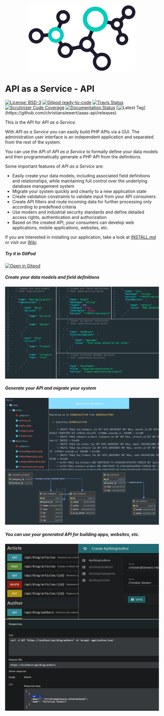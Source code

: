<p align="center">
    <img src="https://raw.githubusercontent.com/christiansiewert/aaas-api/develop/docs/logo.png" alt="API as a Service" />
</p>

# API as a Service - API

[![License: BSD-3](https://img.shields.io/badge/License-BSD%203--Clause-blue.svg)](https://opensource.org/licenses/BSD-3-Clause)
[![Gitpod ready-to-code](https://img.shields.io/badge/Gitpod-ready--to--code-blue?logo=gitpod)](https://gitpod.io/#https://gitpod.io/#https://github.com/christiansiewert/aaas-api/tree/develop)
[![Travis Status](https://img.shields.io/travis/christiansiewert/aaas-api.svg)](https://travis-ci.org/christiansiewert/aaas-api)
[![Scrutinizer Code Coverage](https://img.shields.io/scrutinizer/coverage/g/christiansiewert/aaas-api.svg)](https://scrutinizer-ci.com/g/christiansiewert/aaas-api)
[![Documentation Status](https://readthedocs.org/projects/aaas-api/badge/?version=latest)](https://aaas-api.readthedocs.io)
[![Latest Tag](https://img.shields.io/github/tag/christiansiewert/aaas-api.svg?)](https://github.com/christiansiewert/aaas-api/releases)

This is the API for _API as a Service_.

With _API as a Service_ you can easily build PHP APIs via a GUI. The administration user interface is an independent application and separated from the rest of the system. 

You can use the API of _API as a Service_ to formally define your data models and then programmatically generate a PHP API from the definitions.

Some important features of _API as a Service_ are:

 * Easily create your data models, including associated field definitions and relationships, while maintaining full control over the underlying database management system
 * Migrate your system quickly and cleanly to a new application state 
 * Create validation constraints to validate input from your API consumers
 * Create API filters and route incoming data for further processing only according to predefined criteria
 * Use modern and industrial security standards and define detailed access rights, authentication and authorization
 * Based on the created API, your consumers can develop web applications, mobile applications, websites, etc.
 
If you are interested in installing our application, take a look at [INSTALL.md] or visit our [Wiki].

##### Try it in GitPod

[![Open in Gitpod](https://gitpod.io/button/open-in-gitpod.svg)](https://gitpod.io/#https://github.com/christiansiewert/aaas-api/tree/develop)

##### Create your data models and field definitions

<img src="https://raw.githubusercontent.com/christiansiewert/aaas-api/develop/docs/images/readme_example_01.png" />

##### Generate your API and migrate your system

<img src="https://raw.githubusercontent.com/christiansiewert/aaas-api/develop/docs/images/readme_example_02.png" />

##### You can use your generated API for building apps, websites, etc.

<img src="https://raw.githubusercontent.com/christiansiewert/aaas-api/develop/docs/images/readme_example_003.png" />

[Wiki]: https://aaas-api.readthedocs.io
[INSTALL.md]: https://github.com/christiansiewert/aaas-api/blob/develop/INSTALL.md
